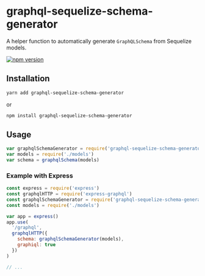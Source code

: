 # graphql-sequelize-schema-generator

A helper function to automatically generate `GraphQLSchema` from Sequelize models.

[![npm version](https://badge.fury.io/js/graphql-sequelize-schema-generator.svg)](https://badge.fury.io/js/graphql-sequelize-schema-generator)

## Installation

```bash
yarn add graphql-sequelize-schema-generator
```

or

```bash
npm install graphql-sequelize-schema-generator
```

## Usage

```javascript
var graphqlSchemaGenerator = require('graphql-sequelize-schema-generator')
var models = require('./models')
var schema = graphqlSchema(models)
```

### Example with Express

```javascript
const express = require('express')
const graphqlHTTP = require('express-graphql')
const graphqlSchemaGenerator = require('graphql-sequelize-schema-generator')
const models = require('./models')

var app = express()
app.use(
  '/graphql',
  graphqlHTTP({
    schema: graphqlSchemaGenerator(models),
    graphiql: true
  })
)

// ...
```
